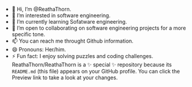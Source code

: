 - 👋 Hi, I’m @ReathaThorn.
- 👀 I’m interested in software engineering.
- 🌱 I’m currently learning Sofatware engineering.
- 💞️ I’m open to collaborating on software engineering projects for a more specific tone.
- 📫 You can reach me throught Github information.
- 😄 Pronouns: Her/him.
- ⚡ Fun fact: I enjoy solving puzzles and coding challenges.
ReathaThorn/ReathaThorn is a ✨ special ✨ repository because its `README.md` (this file) appears on your GitHub profile.
You can click the Preview link to take a look at your changes.
